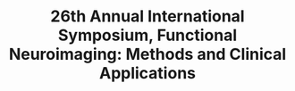 ---
title: "26th Annual International Symposium, Functional Neuroimaging: Methods and Clinical Applications"
project_id: 
conf_date: 2004-04-06
conference_id: ""
presenters:
   - peter_bandettini
summary: "26th Annual International Symposium, Functional Neuroimaging: Methods and Clinical Applications, Montreal, CA."
file: /assets/presentations/
filename: 
layout: presentation
---